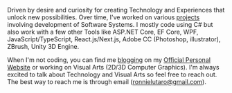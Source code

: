 Driven by desire and curiosity for creating Technology and Experiences that unlock new possibilities. Over time, I've worked on various [projects](https://ronnielutalo.github.io/work/engineering/) involving development of Software Systems. I mostly code using C# but also work with a few other Tools like ASP.NET Core, EF Core, WPF, JavaScript/TypeScript, React.js/Next.js, Adobe CC (Photoshop, illustrator), ZBrush, Unity 3D Engine.

When I'm not coding, you can find me [blogging](https://ronnielutalo.github.io/blog/) on my [Official Personal Website](https://ronnielutalo.github.io/) or working on Visual Arts (2D/3D Computer Graphics). I'm always excited to talk about Technology and Visual Arts so feel free to reach out. The best way to reach me is through email (ronnielutaro@gmail.com).
